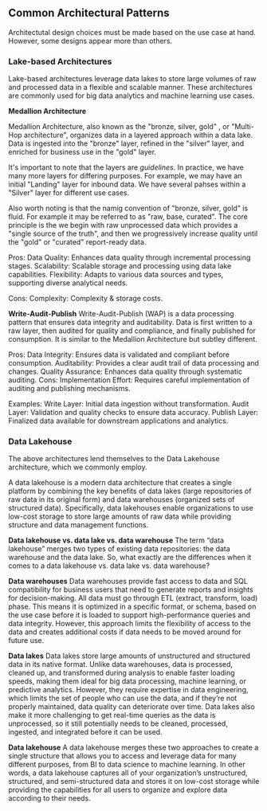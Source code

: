 ## **Common Architectural Patterns**

Architectutal design choices must be made based on the use case at hand. However, some designs appear more than others. 

### **Lake-based Architectures**

Lake-based architectures leverage data lakes to store large volumes of raw and processed data in a flexible and scalable manner. These architectures are commonly used for big data analytics and machine learning use cases.

**Medallion Architecture**

Medallion Architecture, also known as the "bronze, silver, gold" , or "Multi-Hop architecture", organizes data in a layered approach within a data lake. Data is ingested into the "bronze" layer, refined in the "silver" layer, and enriched for business use in the "gold" layer.

It's important to note that the layers are *guidelines*. In practice, we have many more layers for differing purposes. For example, we may have an initial "Landing" layer for inbound data. We have several pahses within a "Silver" layer for different use cases.

Also worth noting is that the namig convention of "bronze, silver, gold" is fluid. For example it may be referred to as "raw, base, curated". The core principle is the we begin with raw unprocessed data which provides a "single source of the truth", and then we progressively increase quality until the "gold" or "curated" report-ready data.

Pros:
Data Quality: Enhances data quality through incremental processing stages.
Scalability: Scalable storage and processing using data lake capabilities.
Flexibility: Adapts to various data sources and types, supporting diverse analytical needs.

Cons:
Complexity: Complexity & storage costs.

**Write-Audit-Publish**
Write-Audit-Publish (WAP) is a data processing pattern that ensures data integrity and auditability. Data is first written to a raw layer, then audited for quality and compliance, and finally published for consumption. It is similar to the Medallion Architecture but subtley different.

Pros:
Data Integrity: Ensures data is validated and compliant before consumption.
Auditability: Provides a clear audit trail of data processing and changes.
Quality Assurance: Enhances data quality through systematic auditing.
Cons:
Implementation Effort: Requires careful implementation of auditing and publishing mechanisms.

Examples:
Write Layer: Initial data ingestion without transformation.
Audit Layer: Validation and quality checks to ensure data accuracy.
Publish Layer: Finalized data available for downstream applications and analytics.


### **Data Lakehouse**

The above architectures lend themselves to the Data Lakehouse architecture, which we commonly employ.

A data lakehouse is a modern data architecture that creates a single platform by combining the key benefits of data lakes (large repositories of raw data in its original form) and data warehouses (organized sets of structured data). Specifically, data lakehouses enable organizations to use low-cost storage to store large amounts of raw data while providing structure and data management functions. 

**Data lakehouse vs. data lake vs. data warehouse**
The term “data lakehouse” merges two types of existing data repositories: the data warehouse and the data lake. So, what exactly are the differences when it comes to a data lakehouse vs. data lake vs. data warehouse? 

**Data warehouses**
Data warehouses provide fast access to data and SQL compatibility for business users that need to generate reports and insights for decision-making. All data must go through ETL (extract, transform, load) phase. This means it is optimized in a specific format, or schema, based on the use case before it is loaded to support high-performance queries and data integrity. However, this approach limits the flexibility of access to the data and creates additional costs if data needs to be moved around for future use. 

**Data lakes**
Data lakes store large amounts of unstructured and structured data in its native format. Unlike data warehouses, data is processed, cleaned up, and transformed during analysis to enable faster loading speeds, making them ideal for big data processing, machine learning, or predictive analytics. However, they require expertise in data engineering, which limits the set of people who can use the data, and if they’re not properly maintained, data quality can deteriorate over time. Data lakes also make it more challenging to get real-time queries as the data is unprocessed, so it still potentially needs to be cleaned, processed, ingested, and integrated before it can be used. 

**Data lakehouse**
A data lakehouse merges these two approaches to create a single structure that allows you to access and leverage data for many different purposes, from BI to data science to machine learning. In other words, a data lakehouse captures all of your organization’s unstructured, structured, and semi-structured data and stores it on low-cost storage while providing the capabilities for all users to organize and explore data according to their needs. 
